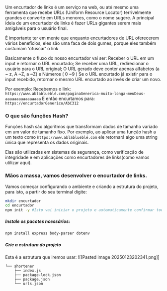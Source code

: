 Um encurtador de links é um serviço na web, ou até mesmo uma ferramenta que recebe URLs (Uniform Resource Locator) terrivelmente grandes e converte em URLs menores, como o nome sugere.  A principal ideia de um encurtador de links é fazer URLs gigantes serem mais amigáveis para o usuário final. 

É importante ter em mente que enquanto encurtadores de URL oferecerem vários benefícios, eles são uma faca de dois gumes, porque eles também costumam 'ofuscar' o link 

Basicamente o fluxo do nosso encurtador vai ser:
Receber o URL em um input e retornar o URL encurtado;
Se receber uma URL, redirecionar o usuário para o URL original;
O URL gerado deve conter apenas alfabetos (a ~ z, A ~Z, a ~Z) e Números ( 0 ~9 )
Se o URL encurtado já existir para o input recebido, retornar o mesmo URL encurtado ao invés de criar um novo.

Por exemplo:
Recebemos o link: `https://www.ablablueblé.com/paginaGenerica-muito-longa-meuDeus-aaaaaaaaaaaaaaaa`
E então encurtamos para: `https://encurtadorGenerico/AbC312`


### O que são funções Hash?

Funções hash são algoritmos que transformam dados de tamanho variado em um valor de tamanho fixo. Por exemplo, ao aplicar uma função hash a um texto como `https://www.ablablueblé.com` ele retornará algo uma string única que representa os dados originais.

Elas são utilizadas em sistemas de segurança, como verificação de integridade e em aplicações como encurtadores de links(como vamos utilizar aqui).

### Mãos a massa, vamos desenvolver o encurtador de links. 

Vamos começar configurando o ambiente e criando a estrutura do projeto, para isto, a partir do seu terminal digite:
```bash
mkdir encurtador
cd encurtador
npm init -y #Isto vai iniciar o projeto e automaticamente confirmar todas as perguntas básicas do projeto.
```

##### Instale os pacotes ncessários:

```bash
npm install express body-parser dotenv
```

##### Crie a estrutura do projeto

Esta é a estrutura que iremos usar:
![[Pasted image 20250123202341.png]]
```
└── shortener
    ├── index.js
    ├── package-lock.json
    ├── package.json
    └── urls.json
```